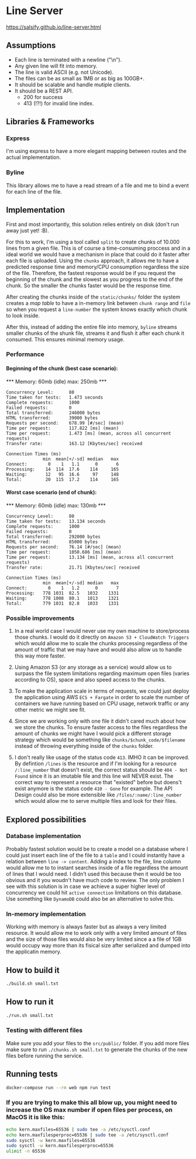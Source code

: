 # Line Server
https://salsify.github.io/line-server.html

## Assumptions

* Each line is terminated with a newline ("\n").
* Any given line will fit into memory.
* The line is valid ASCII (e.g. not Unicode).
* The files can be as small as 1MB or as big as 100GB+.
* It should be scalable and handle mutiple clients.
* It should be a REST API.
  * 200 for success
  * 413 (!?!) for invalid line index.

## Libraries & Frameworks
### Express
I'm using express to have a more elegant mapping between routes and the actual implementation.

### Byline
This library allows me to have a read stream of a file and me to bind a event for each line of the file.

## Implementation
First and most importantly, this solution relies entirely on disk (don't run away just yet! :B).

For this to work, I'm using a tool called `split` to create chunks of 10.000 lines from a given file. This is of course a time-consuming proccess and in a ideal world we would have a mechanism in place that could do it faster after each file is uploaded. Using the `chunks` approach, it allows me to have a predicted response time and memory/CPU consumption regardless the size of the file. Therefore, the fastest response would be if you request the beginning of the chunk and the slowest as you progress to the end of the chunk. So the smaller the chunks faster would be the response time.

After creating the chunks inside of the `static/chunks/` folder the system creates a *map table* to have a in-memory link between `chunk range` and `file ` so when you request a `line-number` the system knows exactly which chunk to look inside.

After this, instead of adding the entire file into memory, `byline` streams smaller chunks of the shunk file, streams it and flush it after each chunk it consumed. This ensures minimal memory usage.

### Performance
#### Beginning of the chunk (best case scenario):
*** Memory: 60mb (idle) max: 250mb ***
```
Concurrency Level:      80
Time taken for tests:   1.473 seconds
Complete requests:      1000
Failed requests:        0
Total transferred:      246000 bytes
HTML transferred:       39000 bytes
Requests per second:    678.99 [#/sec] (mean)
Time per request:       117.822 [ms] (mean)
Time per request:       1.473 [ms] (mean, across all concurrent requests)
Transfer rate:          163.12 [Kbytes/sec] received

Connection Times (ms)
              min  mean[+/-sd] median   max
Connect:        0    1   1.1      0       6
Processing:    14  114  17.6    114     165
Waiting:       12   95  16.6     97     148
Total:         20  115  17.2    114     165
```

#### Worst case scenario (end of chunk):
*** Memory: 60mb (idle) max: 130mb ***
```
Concurrency Level:      80
Time taken for tests:   13.134 seconds
Complete requests:      1000
Failed requests:        0
Total transferred:      292000 bytes
HTML transferred:       85000 bytes
Requests per second:    76.14 [#/sec] (mean)
Time per request:       1050.686 [ms] (mean)
Time per request:       13.134 [ms] (mean, across all concurrent requests)
Transfer rate:          21.71 [Kbytes/sec] received

Connection Times (ms)
              min  mean[+/-sd] median   max
Connect:        0    1   1.2      0       7
Processing:   778 1031  82.5   1032    1331
Waiting:      778 1008  80.1   1013    1321
Total:        779 1031  82.8   1033    1331
```

### Possible improvements
1) In a real world case I would never use my own machine to store/process those chunks. I would do it directly on `Amazon S3 + CloudWatch Triggers` which would allow me to scale the chunks processing regardless of the amount of traffic that we may have and would also allow us to handle this way more faster.

2) Using Amazon S3 (or any storage as a service) would allow us to surpass the file system limitations regarding maximum open files (varies according to OS), space and also speed access to the chunks.

3) To make the application scale in terms of requests, we could just deploy the application using AWS `ECS + Fargate` in order to scale the number of containers we have running based on CPU usage, network traffic or any other metric we might see fit.

4) Since we are working only with one file it didn't cared much about how we store the chunks. To ensure faster access to the files regardless the amount of chunks we might have I would pick a different storage strategy which would be something like `chunks/$chunk_code/$filename` instead of throwing everything inside of the `chunks` folder.

5) I don't really like usage of the status code `413`. IMHO it can be improved. By defintion `/lines` is the resource and if I'm looking for a resource `/:line_number` that doesn't exist, the correct status should be `404 - Not Found` since it is an imutable file and this line will NEVER exist. The correct way to represent a resource that "existed" before but doens't exist anymore is the status code `410 - Gone` for example. The API Design could also be more extensible like `/files/:name/:line_number` which would allow me to serve multiple files and look for their files.

## Explored possibilities

### Database implementation
Probably fastest solution would be to create a model on a database where I could just insert each line of the file to a `table` and I could instantly have a relation between `line -> content`. Adding a index to the file, line column would allow me to to instant searches inside of a file regardless the amount of lines that I would need. I didn't used this because then it would be too obvious and it you woudn't have much code to review. The only problem I see with this solution is in case we achieve a super higher level of concurrency we could hit `active connection` limitations on this database. Use something like `DynamoDB` could also be an alternative to solve this.

### In-memory implementation
Working with memory is always faster but as always a very limited resource. It would allow me to work only with a very limited amount of files and the size of those files would also be very limited since a a file of 1GB would occupy way more than its fisical size after serialized and dumped into the applicatin memory.

## How to build it
```sh
./build.sh small.txt
```

## How to run it
```sh
./run.sh small.txt
```

### Testing with different files
Make sure you add your files to the `src/public/` folder.
If you add more files make sure to run `./chunks.sh small.txt` to generate the chunks of the new files before running the service.

## Running tests
```sh
docker-compose run --rm web npm run test
```

### If you are trying to make this all blow up, you might need to increase the OS max number if open files per process, on MacOS it is like this:
```sh
echo kern.maxfiles=65536 | sudo tee -a /etc/sysctl.conf
echo kern.maxfilesperproc=65536 | sudo tee -a /etc/sysctl.conf
sudo sysctl -w kern.maxfiles=65536
sudo sysctl -w kern.maxfilesperproc=65536
ulimit -n 65536
```
